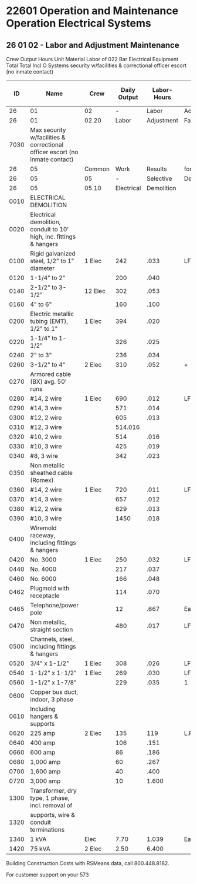 # 22601 Operation and Maintenance Operation Electrical Systems

## 26 01 02 - Labor and Adjustment Maintenance

Crew Output Hours Unit Material Labor of 022 Bar Electrical Equipment Total Total Incl O Systems security w/facilities & correctional officer escort (no inmate contact)

| ID   | Name                                                                 | Crew   | Daily Output | Labor-Hours | Unit | Material | Labor | Equipment | Total | Total Incl O&P |
|------|----------------------------------------------------------------------|--------|--------------|-------------|------|----------|-------|-----------|-------|----------------|
| 26   | 01                                                                   | 02     | -            | Labor       | Adjustment | | | | | |
| 26   | 01                                                                   | 02.20  | Labor        | Adjustment  | Factors | Crew | Output | Hours | Unit | Material | Labor | Equipment | Total | Incl O & P |
| 7030 | Max security w/facilities & correctional officer escort (no inmate contact) | | | | | | | | 50% | | |
| 26   | 05                                                                   | Common | Work         | Results     | for  | Electrical | | | | | |
| 26   | 05                                                                   | 05     | -            | Selective   | Demolition | for | Electrical | | | | | |
| 26   | 05                                                                   | 05.10  | Electrical   | Demolition  | | | | | | | |
| 0010 | ELECTRICAL DEMOLITION                                                |        |              |             |      |          |       |           |       |                |
| 0020 | Electrical demolition, conduit to 10' high, inc. fittings & hangers  |        |              |             |      |          |       |           |       |                |
| 0100 | Rigid galvanized steel, 1/2" to 1" diameter                          | 1 Elec | 242          | .033        | LF   |          | 2.19  |           | 2.19  | 3.25           |
| 0120 | 1-1/4" to 2"                                                         |        | 200          | .040        |      |          | 2.65  |           | 2.65  | 3.94           |
| 0140 | 2-1/2" to 3-1/2"                                                     | 12 Elec| 302          | .053        |      |          | 3.51  |           | 3.51  | 5.20           |
| 0160 | 4" to 6"                                                             |        | 160          | .100        |      |          | 6.60  |           | 6.60  | 9.85           |
| 0200 | Electric metallic tubing (EMT), 1/2" to 1"                           | 1 Elec | 394          | .020        |      |          | 1.34  |           | 1.34  | 2              |
| 0220 | 1-1/4" to 1-1/2"                                                     |        | 326          | .025        |      |          | 1.62  |           | 1.62  | 2.41           |
| 0240 | 2" to 3"                                                             |        | 236          | .034        |      |          | 2.24  |           | 2.24  | 3.34           |
| 0260 | 3-1/2" to 4"                                                         | 2 Elec | 310          | .052        | +    |          | 3.42  |           | 3.42  | 5.10           |
| 0270 | Armored cable (BX) avg. 50' runs                                     |        |              |             |      |          |       |           |       |                |
| 0280 | #14, 2 wire                                                          | 1 Elec | 690          | .012        | LF   |          | .77   |           | .77   | 1.14           |
| 0290 | #14, 3 wire                                                          |        | 571          | .014        |      |          | .93   |           | .93   | 1.38           |
| 0300 | #12, 2 wire                                                          |        | 605          | .013        |      |          | .88   |           | .88   | 1.30           |
| 0310 | #12, 3 wire                                                          |        | 514.016      |             |      |          | 1.03  |           | 1.03  | 1.53           |
| 0320 | #10, 2 wire                                                          |        | 514          | .016        |      |          | 1.03  |           | 1.03  | 1.53           |
| 0330 | #10, 3 wire                                                          |        | 425          | .019        |      |          | 1.25  |           | 1.25  | 1.85           |
| 0340 | #8, 3 wire                                                           |        | 342          | .023        |      |          | 1.55  |           | 1.55  | 2.30           |
| 0350 | Non metallic sheathed cable (Romex)                                  |        |              |             |      |          |       |           |       |                |
| 0360 | #14, 2 wire                                                          | 1 Elec | 720          | .011        | LF   |          | .74   | 188       | 1.09  |                |
| 0370 | #14, 3 wire                                                          |        | 657          | .012        |      |          | .81   |           | .81   | 1.20           |
| 0380 | #12, 2 wire                                                          |        | 629          | .013        |      |          | .84   |           | .84   | 1.25           |
| 0390 | #10, 3 wire                                                          |        | 1450         | .018        |      |          | 1.18  |           | 1.18  | 1.75           |
| 0400 | Wiremold raceway, including fittings & hangers                       |        |              |             |      |          |       |           |       |                |
| 0420 | No. 3000                                                             | 1 Elec | 250          | .032        | LF   |          | 2.12  |           | 2.12  | 3.15           |
| 0440 | No. 4000                                                             |        | 217          | .037        |      |          | 2.44  |           | 2.44  | 3.63           |
| 0460 | No. 6000                                                             |        | 166          | .048        |      |          | 3.19  |           | 3.19  | 4.74           |
| 0462 | Plugmold with receptacle                                             |        | 114          | .070        |      |          | 4.65  |           | 4.65  | 6.90           |
| 0465 | Telephone/power pole                                                 |        | 12           | .667        | Ea.  |          | 44    |           | 44    | 65.50          |
| 0470 | Non metallic, straight section                                       |        | 480          | .017        | LF   |          | 1.10  |           | 1.10  | 1.64           |
| 0500 | Channels, steel, including fittings & hangers                        |        |              |             |      |          |       |           |       |                |
| 0520 | 3/4" x 1-1/2"                                                        | 1 Elec | 308          | .026        | LF   |          | 1.72  |           | 1.72  | 2.56           |
| 0540 | 1-1/2" x 1-1/2"                                                      | 1 Elec | 269          | .030        | LF   |          | 1.97  |           | 1.97  | 2.93           |
| 0560 | 1-1/2" x 1-7/8"                                                      |        | 229          | .035        | 1    |          | 2.31  |           | 2.31  | 3.44           |
| 0600 | Copper bus duct, indoor, 3 phase                                     |        |              |             |      |          |       |           |       |                |
| 0610 | Including hangers & supports                                         |        |              |             |      |          |       |           |       |                |
| 0620 | 225 amp                                                              | 2 Elec | 135          | 119         | L.F. |          | 7.85  |           | 7.85  | 11.65          |
| 0640 | 400 amp                                                              |        | 106          | .151        |      |          | 10    |           | 10    | 14.85          |
| 0660 | 600 amp                                                              |        | 86           | .186        |      |          | 12.30 |           | 12.30 | 18.30          |
| 0680 | 1,000 amp                                                            |        | 60           | .267        |      |          | 17.65 |           | 17.65 | 26             |
| 0700 | 1,600 amp                                                            |        | 40           | .400        |      |          | 26.50 |           | 26.50 | 39.50          |
| 0720 | 3,000 amp                                                            |        | 10           | 1.600       |      |          | 106   |           | 106   | 157            |
| 1300 | Transformer, dry type, 1 phase, incl. removal of                     |        |              |             |      |          |       |           |       |                |
| 1320 | supports, wire & conduit terminations                                |        |              |             |      |          |       |           |       |                |
| 1340 | 1 kVA                                                                | Elec   | 7.70         | 1.039       | Ea.  |          | 69    |           | 69    | 102            |
| 1420 | 75 kVA                                                               | 2 Elec | 2.50         | 6.400       |      |          | 425   |           | 425   | 630            |

Building Construction Costs with RSMeans data, call 800.448.8182.

For customer support on your 573